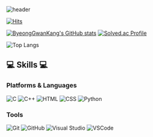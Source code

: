 

![header](https://capsule-render.vercel.app/api?type=waving&color=auto&customColorList=4&height=300&section=header&text=ByeongGwanKang&fontColor=FFFFFF&fontSize=70)

  
[![Hits](https://hits.seeyoufarm.com/api/count/incr/badge.svg?url=https%3A%2F%2Fgithub.com%2FByeongGwanKang&count_bg=%2385FFE9&title_bg=%230DEDFF&icon=&icon_color=%23E7E7E7&title=hits&edge_flat=false)](https://hits.seeyoufarm.com)


    
[![ByeongGwanKang's GitHub stats](https://github-readme-stats.vercel.app/api?username=ByeongGwanKang&show_icons=true&theme=transparent)](https://github.com/anuraghazra/github-readme-stats)
[![Solved.ac Profile](http://mazassumnida.wtf/api/v2/generate_badge?boj=weko0110)](https://solved.ac/weko0110/)

![Top Langs](https://github-readme-stats.vercel.app/api/top-langs/?username=ByeongGwanKang&layout=compact&theme=transparent)

## 💻 Skills 💻
  ### Platforms & Languages
  </div>


![C](https://img.shields.io/badge/-C-A8B9CC?logo=C&logoColor=white&style=for-the-badge)
![C++](https://img.shields.io/badge/-C++-00599C?logo=C%2B%2B&logoColor=white&style=for-the-badge)
![HTML](https://img.shields.io/badge/-HTML5-E34F26?logo=html5&logoColor=white&style=for-the-badge)
![CSS](https://img.shields.io/badge/-CSS3-1572B6?logo=css3&logoColor=white&style=for-the-badge)
![Python](https://img.shields.io/badge/-Python-3776AB?logo=python&logoColor=white&style=for-the-badge)

### Tools
![Git](https://img.shields.io/badge/-Git-F05032?logo=git&logoColor=white&style=for-the-badge)
![GitHub](https://img.shields.io/badge/GitHub-181717?logo=github&logoColor=white&style=for-the-badge)
![Visual Studio](https://img.shields.io/badge/-Visual%20Studio-5C2D91?logo=visual-studio&logoColor=white&style=for-the-badge)
![VSCode](https://img.shields.io/badge/-VS%20Code-007ACC?logo=visual-studio-code&logoColor=white&style=for-the-badge)


